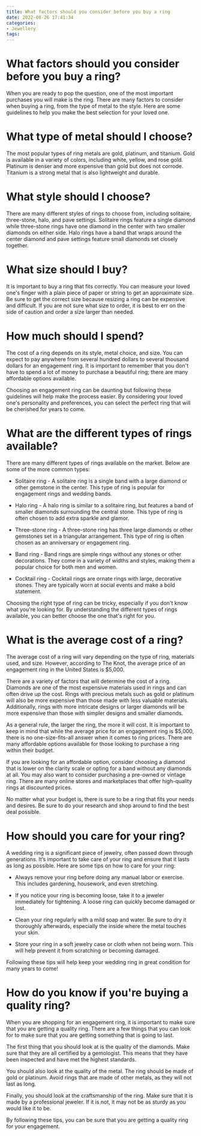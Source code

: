 ```yaml
---
title: What factors should you consider before you buy a ring
date: 2022-08-26 17:41:34
categories:
- Jewellery
tags:
---
```



#  What factors should you consider before you buy a ring?

When you are ready to pop the question, one of the most important purchases you will make is the ring. There are many factors to consider when buying a ring, from the type of metal to the style. Here are some guidelines to help you make the best selection for your loved one.

# What type of metal should I choose?

The most popular types of ring metals are gold, platinum, and titanium. Gold is available in a variety of colors, including white, yellow, and rose gold. Platinum is denser and more expensive than gold but does not corrode. Titanium is a strong metal that is also lightweight and durable.

# What style should I choose?

There are many different styles of rings to choose from, including solitaire, three-stone, halo, and pave settings. Solitaire rings feature a single diamond while three-stone rings have one diamond in the center with two smaller diamonds on either side. Halo rings have a band that wraps around the center diamond and pave settings feature small diamonds set closely together.

# What size should I buy?

It is important to buy a ring that fits correctly. You can measure your loved one's finger with a plain piece of paper or string to get an approximate size. Be sure to get the correct size because resizing a ring can be expensive and difficult. If you are not sure what size to order, it is best to err on the side of caution and order a size larger than needed.

# How much should I spend?

The cost of a ring depends on its style, metal choice, and size. You can expect to pay anywhere from several hundred dollars to several thousand dollars for an engagement ring. It is important to remember that you don't have to spend a lot of money to purchase a beautiful ring; there are many affordable options available.

Choosing an engagement ring can be daunting but following these guidelines will help make the process easier. By considering your loved one's personality and preferences, you can select the perfect ring that will be cherished for years to come.

#  What are the different types of rings available?

There are many different types of rings available on the market. Below are some of the more common types:

* Solitaire ring - A solitaire ring is a single band with a large diamond or other gemstone in the center. This type of ring is popular for engagement rings and wedding bands.

* Halo ring - A halo ring is similar to a solitaire ring, but features a band of smaller diamonds surrounding the central stone. This type of ring is often chosen to add extra sparkle and glamor.

* Three-stone ring - A three-stone ring has three large diamonds or other gemstones set in a triangular arrangement. This type of ring is often chosen as an anniversary or engagement ring.

* Band ring - Band rings are simple rings without any stones or other decorations. They come in a variety of widths and styles, making them a popular choice for both men and women.

* Cocktail ring - Cocktail rings are ornate rings with large, decorative stones. They are typically worn at social events and make a bold statement.

Choosing the right type of ring can be tricky, especially if you don't know what you're looking for. By understanding the different types of rings available, you can better choose the one that's right for you.

#  What is the average cost of a ring?

The average cost of a ring will vary depending on the type of ring, materials used, and size. However, according to The Knot, the average price of an engagement ring in the United States is $5,000.

There are a variety of factors that will determine the cost of a ring. Diamonds are one of the most expensive materials used in rings and can often drive up the cost. Rings with precious metals such as gold or platinum will also be more expensive than those made with less valuable materials. Additionally, rings with more intricate designs or larger diamonds will be more expensive than those with simpler designs and smaller diamonds.

As a general rule, the larger the ring, the more it will cost. It is important to keep in mind that while the average price for an engagement ring is $5,000, there is no one-size-fits-all answer when it comes to ring prices. There are many affordable options available for those looking to purchase a ring within their budget.

If you are looking for an affordable option, consider choosing a diamond that is lower on the clarity scale or opting for a band without any diamonds at all. You may also want to consider purchasing a pre-owned or vintage ring. There are many online stores and marketplaces that offer high-quality rings at discounted prices.

No matter what your budget is, there is sure to be a ring that fits your needs and desires. Be sure to do your research and shop around to find the best deal possible.

#  How should you care for your ring?

A wedding ring is a significant piece of jewelry, often passed down through generations. It’s important to take care of your ring and ensure that it lasts as long as possible. Here are some tips on how to care for your ring:

- Always remove your ring before doing any manual labor or exercise. This includes gardening, housework, and even stretching.

- If you notice your ring is becoming loose, take it to a jeweler immediately for tightening. A loose ring can quickly become damaged or lost.

- Clean your ring regularly with a mild soap and water. Be sure to dry it thoroughly afterwards, especially the inside where the metal touches your skin.

- Store your ring in a soft jewelry case or cloth when not being worn. This will help prevent it from scratching or becoming damaged.

 Following these tips will help keep your wedding ring in great condition for many years to come!

#  How do you know if you're buying a quality ring?

When you are shopping for an engagement ring, it is important to make sure that you are getting a quality ring. There are a few things that you can look for to make sure that you are getting something that is going to last.

The first thing that you should look at is the quality of the diamonds. Make sure that they are all certified by a gemologist. This means that they have been inspected and have met the highest standards.

You should also look at the quality of the metal. The ring should be made of gold or platinum. Avoid rings that are made of other metals, as they will not last as long.

Finally, you should look at the craftsmanship of the ring. Make sure that it is made by a professional jeweler. If it is not, it may not be as sturdy as you would like it to be.

By following these tips, you can be sure that you are getting a quality ring for your engagement.